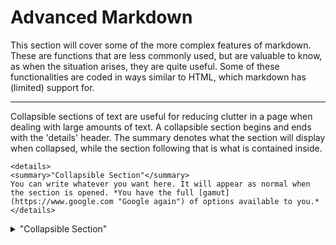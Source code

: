 # Advanced Markdown

This section will cover some of the more complex features of markdown. These are functions that are less commonly used, but are valuable to know, as when the situation arises, they are quite useful. Some of these functionalities are coded in ways similar to HTML, which markdown has (limited) support for.

---

Collapsible sections of text are useful for reducing clutter in a page when dealing with large amounts of text. A collapsible section begins and ends with the 'details' header. The summary denotes what the section will display when collapsed, while the section following that is what is contained inside. 

```
<details>
<summary>"Collapsible Section"</summary>
You can write whatever you want here. It will appear as normal when the section is opened. *You have the full [gamut](https://www.google.com "Google again") of options available to you.* 
</details>
```

<details>
<summary>"Collapsible Section"</summary>
You can write whatever you want here. It will appear as normal when the section is opened. 
</details>
